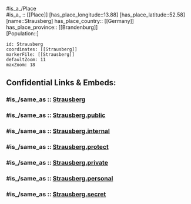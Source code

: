﻿---
confidential: public
isDeleted: false
location:
- 52.58
- 13.88
mapmarker: city
mapzoom:
- 7
- 12
SpocWebEntityId: 34613
tags:
- geo/City
type: City
---

#is_a_/Place  
#is_a_ :: [[Place]] 
[has_place_longitude::13.88] 
[has_place_latitude::52.58] 
[name::Strausberg] 
has_place_country:: [[Germany]]  
has_place_province:: [[Brandenburg]]  
[Population::] 



```leaflet
id: Strausberg
coordinates: [[Strausberg]] 
markerFile: [[Strausberg]] 
defaultZoom: 11 
maxZoom: 18
```


## Confidential Links & Embeds: 

### #is_/same_as :: [Strausberg](/_Standards/Earth/Continent/Europe/Europe~Central/Germany/Germany~East/Brandenburg/counties~Brandenburg/Märkisch-Oderland/cities~Oderland/Strausberg.md) 

### #is_/same_as :: [Strausberg.public](/_public/Earth/Continent/Europe/Europe~Central/Germany/Germany~East/Brandenburg/counties~Brandenburg/Märkisch-Oderland/cities~Oderland/Strausberg.public.md) 

### #is_/same_as :: [Strausberg.internal](/_internal/Earth/Continent/Europe/Europe~Central/Germany/Germany~East/Brandenburg/counties~Brandenburg/Märkisch-Oderland/cities~Oderland/Strausberg.internal.md) 

### #is_/same_as :: [Strausberg.protect](/_protect/Earth/Continent/Europe/Europe~Central/Germany/Germany~East/Brandenburg/counties~Brandenburg/Märkisch-Oderland/cities~Oderland/Strausberg.protect.md) 

### #is_/same_as :: [Strausberg.private](/_private/Earth/Continent/Europe/Europe~Central/Germany/Germany~East/Brandenburg/counties~Brandenburg/Märkisch-Oderland/cities~Oderland/Strausberg.private.md) 

### #is_/same_as :: [Strausberg.personal](/_personal/Earth/Continent/Europe/Europe~Central/Germany/Germany~East/Brandenburg/counties~Brandenburg/Märkisch-Oderland/cities~Oderland/Strausberg.personal.md) 

### #is_/same_as :: [Strausberg.secret](/_secret/Earth/Continent/Europe/Europe~Central/Germany/Germany~East/Brandenburg/counties~Brandenburg/Märkisch-Oderland/cities~Oderland/Strausberg.secret.md)

